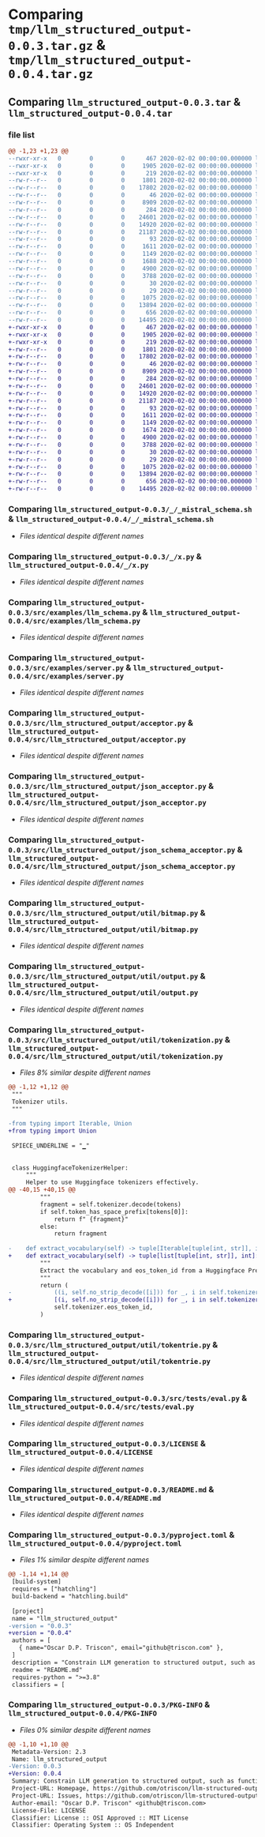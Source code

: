 # Comparing `tmp/llm_structured_output-0.0.3.tar.gz` & `tmp/llm_structured_output-0.0.4.tar.gz`

## Comparing `llm_structured_output-0.0.3.tar` & `llm_structured_output-0.0.4.tar`

### file list

```diff
@@ -1,23 +1,23 @@
--rwxr-xr-x   0        0        0      467 2020-02-02 00:00:00.000000 llm_structured_output-0.0.3/_/_eval.sh
--rwxr-xr-x   0        0        0     1905 2020-02-02 00:00:00.000000 llm_structured_output-0.0.3/_/_mistral_schema.sh
--rwxr-xr-x   0        0        0      219 2020-02-02 00:00:00.000000 llm_structured_output-0.0.3/_/_server.sh
--rw-r--r--   0        0        0     1801 2020-02-02 00:00:00.000000 llm_structured_output-0.0.3/_/x.py
--rw-r--r--   0        0        0    17802 2020-02-02 00:00:00.000000 llm_structured_output-0.0.3/src/examples/llm_schema.py
--rw-r--r--   0        0        0       46 2020-02-02 00:00:00.000000 llm_structured_output-0.0.3/src/examples/requirements.txt
--rw-r--r--   0        0        0     8909 2020-02-02 00:00:00.000000 llm_structured_output-0.0.3/src/examples/server.py
--rw-r--r--   0        0        0      284 2020-02-02 00:00:00.000000 llm_structured_output-0.0.3/src/llm_structured_output/__init__.py
--rw-r--r--   0        0        0    24601 2020-02-02 00:00:00.000000 llm_structured_output-0.0.3/src/llm_structured_output/acceptor.py
--rw-r--r--   0        0        0    14920 2020-02-02 00:00:00.000000 llm_structured_output-0.0.3/src/llm_structured_output/json_acceptor.py
--rw-r--r--   0        0        0    21187 2020-02-02 00:00:00.000000 llm_structured_output-0.0.3/src/llm_structured_output/json_schema_acceptor.py
--rw-r--r--   0        0        0       93 2020-02-02 00:00:00.000000 llm_structured_output-0.0.3/src/llm_structured_output/util/__init__.py
--rw-r--r--   0        0        0     1611 2020-02-02 00:00:00.000000 llm_structured_output-0.0.3/src/llm_structured_output/util/bitmap.py
--rw-r--r--   0        0        0     1149 2020-02-02 00:00:00.000000 llm_structured_output-0.0.3/src/llm_structured_output/util/output.py
--rw-r--r--   0        0        0     1688 2020-02-02 00:00:00.000000 llm_structured_output-0.0.3/src/llm_structured_output/util/tokenization.py
--rw-r--r--   0        0        0     4900 2020-02-02 00:00:00.000000 llm_structured_output-0.0.3/src/llm_structured_output/util/tokentrie.py
--rw-r--r--   0        0        0     3788 2020-02-02 00:00:00.000000 llm_structured_output-0.0.3/src/tests/eval.py
--rw-r--r--   0        0        0       30 2020-02-02 00:00:00.000000 llm_structured_output-0.0.3/src/tests/requirements.txt
--rw-r--r--   0        0        0       29 2020-02-02 00:00:00.000000 llm_structured_output-0.0.3/.gitignore
--rw-r--r--   0        0        0     1075 2020-02-02 00:00:00.000000 llm_structured_output-0.0.3/LICENSE
--rw-r--r--   0        0        0    13894 2020-02-02 00:00:00.000000 llm_structured_output-0.0.3/README.md
--rw-r--r--   0        0        0      656 2020-02-02 00:00:00.000000 llm_structured_output-0.0.3/pyproject.toml
--rw-r--r--   0        0        0    14495 2020-02-02 00:00:00.000000 llm_structured_output-0.0.3/PKG-INFO
+-rwxr-xr-x   0        0        0      467 2020-02-02 00:00:00.000000 llm_structured_output-0.0.4/_/_eval.sh
+-rwxr-xr-x   0        0        0     1905 2020-02-02 00:00:00.000000 llm_structured_output-0.0.4/_/_mistral_schema.sh
+-rwxr-xr-x   0        0        0      219 2020-02-02 00:00:00.000000 llm_structured_output-0.0.4/_/_server.sh
+-rw-r--r--   0        0        0     1801 2020-02-02 00:00:00.000000 llm_structured_output-0.0.4/_/x.py
+-rw-r--r--   0        0        0    17802 2020-02-02 00:00:00.000000 llm_structured_output-0.0.4/src/examples/llm_schema.py
+-rw-r--r--   0        0        0       46 2020-02-02 00:00:00.000000 llm_structured_output-0.0.4/src/examples/requirements.txt
+-rw-r--r--   0        0        0     8909 2020-02-02 00:00:00.000000 llm_structured_output-0.0.4/src/examples/server.py
+-rw-r--r--   0        0        0      284 2020-02-02 00:00:00.000000 llm_structured_output-0.0.4/src/llm_structured_output/__init__.py
+-rw-r--r--   0        0        0    24601 2020-02-02 00:00:00.000000 llm_structured_output-0.0.4/src/llm_structured_output/acceptor.py
+-rw-r--r--   0        0        0    14920 2020-02-02 00:00:00.000000 llm_structured_output-0.0.4/src/llm_structured_output/json_acceptor.py
+-rw-r--r--   0        0        0    21187 2020-02-02 00:00:00.000000 llm_structured_output-0.0.4/src/llm_structured_output/json_schema_acceptor.py
+-rw-r--r--   0        0        0       93 2020-02-02 00:00:00.000000 llm_structured_output-0.0.4/src/llm_structured_output/util/__init__.py
+-rw-r--r--   0        0        0     1611 2020-02-02 00:00:00.000000 llm_structured_output-0.0.4/src/llm_structured_output/util/bitmap.py
+-rw-r--r--   0        0        0     1149 2020-02-02 00:00:00.000000 llm_structured_output-0.0.4/src/llm_structured_output/util/output.py
+-rw-r--r--   0        0        0     1674 2020-02-02 00:00:00.000000 llm_structured_output-0.0.4/src/llm_structured_output/util/tokenization.py
+-rw-r--r--   0        0        0     4900 2020-02-02 00:00:00.000000 llm_structured_output-0.0.4/src/llm_structured_output/util/tokentrie.py
+-rw-r--r--   0        0        0     3788 2020-02-02 00:00:00.000000 llm_structured_output-0.0.4/src/tests/eval.py
+-rw-r--r--   0        0        0       30 2020-02-02 00:00:00.000000 llm_structured_output-0.0.4/src/tests/requirements.txt
+-rw-r--r--   0        0        0       29 2020-02-02 00:00:00.000000 llm_structured_output-0.0.4/.gitignore
+-rw-r--r--   0        0        0     1075 2020-02-02 00:00:00.000000 llm_structured_output-0.0.4/LICENSE
+-rw-r--r--   0        0        0    13894 2020-02-02 00:00:00.000000 llm_structured_output-0.0.4/README.md
+-rw-r--r--   0        0        0      656 2020-02-02 00:00:00.000000 llm_structured_output-0.0.4/pyproject.toml
+-rw-r--r--   0        0        0    14495 2020-02-02 00:00:00.000000 llm_structured_output-0.0.4/PKG-INFO
```

### Comparing `llm_structured_output-0.0.3/_/_mistral_schema.sh` & `llm_structured_output-0.0.4/_/_mistral_schema.sh`

 * *Files identical despite different names*

### Comparing `llm_structured_output-0.0.3/_/x.py` & `llm_structured_output-0.0.4/_/x.py`

 * *Files identical despite different names*

### Comparing `llm_structured_output-0.0.3/src/examples/llm_schema.py` & `llm_structured_output-0.0.4/src/examples/llm_schema.py`

 * *Files identical despite different names*

### Comparing `llm_structured_output-0.0.3/src/examples/server.py` & `llm_structured_output-0.0.4/src/examples/server.py`

 * *Files identical despite different names*

### Comparing `llm_structured_output-0.0.3/src/llm_structured_output/acceptor.py` & `llm_structured_output-0.0.4/src/llm_structured_output/acceptor.py`

 * *Files identical despite different names*

### Comparing `llm_structured_output-0.0.3/src/llm_structured_output/json_acceptor.py` & `llm_structured_output-0.0.4/src/llm_structured_output/json_acceptor.py`

 * *Files identical despite different names*

### Comparing `llm_structured_output-0.0.3/src/llm_structured_output/json_schema_acceptor.py` & `llm_structured_output-0.0.4/src/llm_structured_output/json_schema_acceptor.py`

 * *Files identical despite different names*

### Comparing `llm_structured_output-0.0.3/src/llm_structured_output/util/bitmap.py` & `llm_structured_output-0.0.4/src/llm_structured_output/util/bitmap.py`

 * *Files identical despite different names*

### Comparing `llm_structured_output-0.0.3/src/llm_structured_output/util/output.py` & `llm_structured_output-0.0.4/src/llm_structured_output/util/output.py`

 * *Files identical despite different names*

### Comparing `llm_structured_output-0.0.3/src/llm_structured_output/util/tokenization.py` & `llm_structured_output-0.0.4/src/llm_structured_output/util/tokenization.py`

 * *Files 8% similar despite different names*

```diff
@@ -1,12 +1,12 @@
 """
 Tokenizer utils.
 """
 
-from typing import Iterable, Union
+from typing import Union
 
 SPIECE_UNDERLINE = "▁"
 
 
 class HuggingfaceTokenizerHelper:
     """
     Helper to use Huggingface tokenizers effectively.
@@ -40,15 +40,15 @@
         """
         fragment = self.tokenizer.decode(tokens)
         if self.token_has_space_prefix[tokens[0]]:
             return f" {fragment}"
         else:
             return fragment
 
-    def extract_vocabulary(self) -> tuple[Iterable[tuple[int, str]], int]:
+    def extract_vocabulary(self) -> tuple[list[tuple[int, str]], int]:
         """
         Extract the vocabulary and eos_token_id from a Huggingface PreTrainedTokenizer.
         """
         return (
-            ((i, self.no_strip_decode([i])) for _, i in self.tokenizer.vocab.items()),
+            [(i, self.no_strip_decode([i])) for _, i in self.tokenizer.vocab.items()],
             self.tokenizer.eos_token_id,
         )
```

### Comparing `llm_structured_output-0.0.3/src/llm_structured_output/util/tokentrie.py` & `llm_structured_output-0.0.4/src/llm_structured_output/util/tokentrie.py`

 * *Files identical despite different names*

### Comparing `llm_structured_output-0.0.3/src/tests/eval.py` & `llm_structured_output-0.0.4/src/tests/eval.py`

 * *Files identical despite different names*

### Comparing `llm_structured_output-0.0.3/LICENSE` & `llm_structured_output-0.0.4/LICENSE`

 * *Files identical despite different names*

### Comparing `llm_structured_output-0.0.3/README.md` & `llm_structured_output-0.0.4/README.md`

 * *Files identical despite different names*

### Comparing `llm_structured_output-0.0.3/pyproject.toml` & `llm_structured_output-0.0.4/pyproject.toml`

 * *Files 1% similar despite different names*

```diff
@@ -1,14 +1,14 @@
 [build-system]
 requires = ["hatchling"]
 build-backend = "hatchling.build"
 
 [project]
 name = "llm_structured_output"
-version = "0.0.3"
+version = "0.0.4"
 authors = [
   { name="Oscar D.P. Triscon", email="github@triscon.com" },
 ]
 description = "Constrain LLM generation to structured output, such as function calling a.k.a. tool use"
 readme = "README.md"
 requires-python = ">=3.8"
 classifiers = [
```

### Comparing `llm_structured_output-0.0.3/PKG-INFO` & `llm_structured_output-0.0.4/PKG-INFO`

 * *Files 0% similar despite different names*

```diff
@@ -1,10 +1,10 @@
 Metadata-Version: 2.3
 Name: llm_structured_output
-Version: 0.0.3
+Version: 0.0.4
 Summary: Constrain LLM generation to structured output, such as function calling a.k.a. tool use
 Project-URL: Homepage, https://github.com/otriscon/llm-structured-output
 Project-URL: Issues, https://github.com/otriscon/llm-structured-output/issues
 Author-email: "Oscar D.P. Triscon" <github@triscon.com>
 License-File: LICENSE
 Classifier: License :: OSI Approved :: MIT License
 Classifier: Operating System :: OS Independent
```

